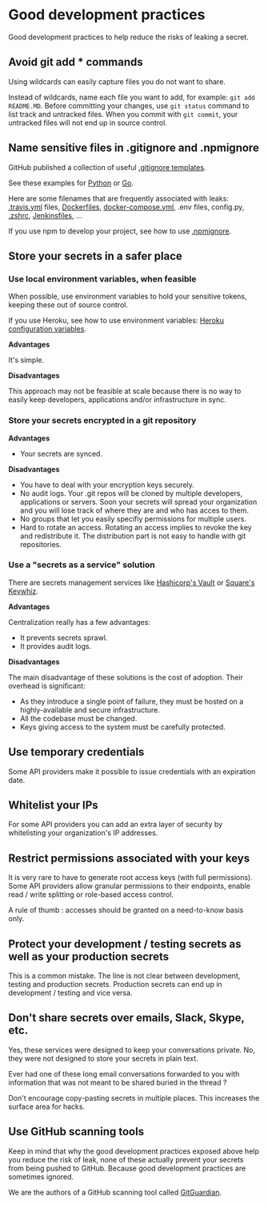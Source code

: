 # Good development practices

Good development practices to help reduce the risks of leaking a secret.

## Avoid git add * commands

Using wildcards can easily capture files you do not want to share.

Instead of wildcards, name each file you want to add, for example: `git add README.MD`. Before committing your changes, use `git status` command to list track and untracked files. When you commit with `git commit`, your untracked files will not end up in source control.

## Name sensitive files in .gitignore and .npmignore

GitHub published a collection of useful [.gitignore templates](https://github.com/github/gitignore).

See these examples for [Python](https://github.com/github/gitignore/blob/master/Python.gitignore) or [Go](https://github.com/github/gitignore/blob/master/Go.gitignore).

Here are some filenames that are frequently associated with leaks:  [.travis.yml](https://docs.travis-ci.com/user/customizing-the-build#The-Build-Lifecycle) files, [Dockerfiles](https://docs.docker.com/engine/reference/builder/), [docker-compose.yml](https://docs.docker.com/get-started/part3/#your-first-docker-composeyml-file), .env files, config.py, [.zshrc](https://doc.ubuntu-fr.org/zsh), [Jenkinsfiles](https://jenkins.io/doc/book/pipeline/jenkinsfile/), ...

If you use npm to develop your project, see how to use [.npmignore](https://docs.npmjs.com/misc/developers#keeping-files-out-of-your-package).

## Store your secrets in a safer place

### Use local environment variables, when feasible

When possible, use environment variables to hold your sensitive tokens, keeping these out of source control.

If you use Heroku, see how to use environment variables: [Heroku configuration variables]( https://devcenter.heroku.com/articles/config-vars).

**Advantages**

It's simple.

**Disadvantages**

This approach may not be feasible at scale because there is no way to easily keep developers, applications and/or infrastructure in sync.

### Store your secrets encrypted in a git repository

**Advantages**

* Your secrets are synced.

**Disadvantages**

* You have to deal with your encryption keys securely.
* No audit logs. Your .git repos will be cloned by multiple developers, applications or servers. Soon your secrets will spread your organization and you will lose track of where they are and who has acces to them.
* No groups that let you easily specifiy permissions for multiple users.
* Hard to rotate an access. Rotating an access implies to revoke the key and redistribute it. The distribution part is not easy to handle with git repositories.

### Use a "secrets as a service" solution

There are secrets management services like [Hashicorp's Vault](https://www.vaultproject.io/) or [Square's Keywhiz](https://square.github.io/keywhiz/).

**Advantages**

Centralization really has a few advantages:
* It prevents secrets sprawl.
* It provides audit logs.

**Disadvantages**

The main disadvantage of these solutions is the cost of adoption. Their overhead is significant:
* As they introduce a single point of failure, they must be hosted on a highly-available and secure infrastructure.
* All the codebase must be changed.
* Keys giving access to the system must be carefully protected.

## Use temporary credentials

Some API providers make it possible to issue credentials with an expiration date.

## Whitelist your IPs
For some API providers you can add an extra layer of security by whitelisting your organization's IP addresses.

## Restrict permissions associated with your keys

It is very rare to have to generate root access keys (with full permissions). Some API providers allow granular permissions to their endpoints, enable read / write splitting or role-based access control.

A rule of thumb : accesses should be granted on a need-to-know basis only.

## Protect your development / testing secrets as well as your production secrets

This is a common mistake. The line is not clear between development, testing and production secrets. Production secrets can end up in development / testing and vice versa.

## Don't share secrets over emails, Slack, Skype, etc.

Yes, these services were designed to keep your conversations private. No, they were not designed to store your secrets in plain text.

Ever had one of these long email conversations forwarded to you with information that was not meant to be shared buried in the thread ?

Don't encourage copy-pasting secrets in multiple places. This increases the surface area for hacks.

## Use GitHub scanning tools

Keep in mind that why the good development practices exposed above help you reduce the risk of leak, none of these actually prevent your secrets from being pushed to GitHub. Because good development practices are sometimes ignored.

We are the authors of a GitHub scanning tool called [GitGuardian](https://www.gitguardian.com/?ref=github).

